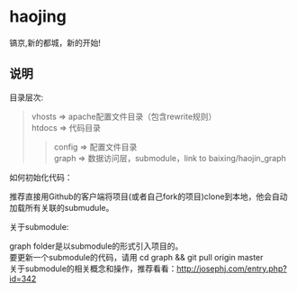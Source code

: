 haojing
=======

镐京,新的都城，新的开始!  


说明
----

目录层次:

>vhosts  => apache配置文件目录（包含rewrite规则）  
>htdocs  => 代码目录  
>>config   => 配置文件目录  
>>graph    => 数据访问层，submodule，link to baixing/haojin_graph


如何初始化代码：

推荐直接用Github的客户端将项目(或者自己fork的项目)clone到本地，他会自动加载所有关联的submudule。  


关于submodule:

graph folder是以submodule的形式引入项目的。  
要更新一个submodule的代码，请用 cd graph && git pull origin master   
关于submodule的相关概念和操作，推荐看看：http://josephj.com/entry.php?id=342  


